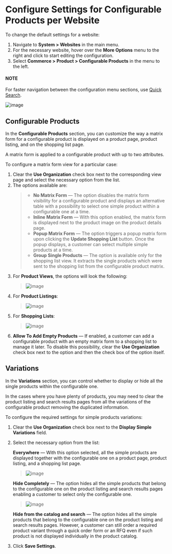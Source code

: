 <a id="config-guide-landing-commerce-products-configurable-products-website"></a>

# Configure Settings for Configurable Products per Website

To change the default settings for a website:

1. Navigate to **System > Websites** in the main menu.
2. For the necessary website, hover over the <i class="fa fa-ellipsis-h fa-lg" aria-hidden="true"></i> **More Options** menu to the right and click <i class="fas fa-cog" aria-hidden="true"></i> to start editing the configuration.
3. Select **Commerce > Product > Configurable Products** in the menu to the left.

#### NOTE
For faster navigation between the configuration menu sections, use [Quick Search](../../../../configuration/quick-search.md#user-guide-system-configuration-quick-search).

![image](user/img/system/websites/web_configuration/configurable_product_website.png)

## Configurable Products

In the **Configurable Products** section, you can customize the way a matrix form for a configurable product is displayed on a product page, product listing, and on the shopping list page.

A matrix form is applied to a configurable product with up to two attributes.

To configure a matrix form view for a particular case:

1. Clear the **Use Organization** check box next to the corresponding view page and select the necessary option from the list.
2. The options available are:
   > * **No Matrix Form** — The option disables the matrix form visibility for a configurable product and displays an alternative table with a possibility to select one simple product within a configurable one at a time.
   > * **Inline Matrix Form** — With this option enabled, the matrix form is displayed next to the product image on the product details page.
   > * **Popup Matrix Form** — The option triggers a popup matrix form upon clicking the **Update Shopping List** button. Once the popup displays, a customer can select multiple simple products at a time.
   > * **Group Single Products** — The option is available only for the shopping list view. It extracts the single products which were sent to the shopping list from the configurable product matrix.
3. For **Product Views**, the options will look the following:
   > ![image](user/img/system/config_commerce/product/matrix_view_on_product_page.png)
4. For **Product Listings**:
   > ![image](user/img/system/config_commerce/product/matrix_view_on_product_listing.png)
5. For **Shopping Lists**:
   > ![image](user/img/system/config_commerce/product/matrix_form_view_in_shipping_lists.png)
6. **Allow To Add Empty Products** — If enabled, a customer can add a configurable product with an empty matrix form to a shopping list to manage it later. To disable this possibility, clear the **Use Organization** check box next to the option and then the check box of the option itself.

## Variations

In the **Variations** section, you can control whether to display or hide all the single products within the configurable one.

In the cases where you have plenty of products, you may need to clear the product listing and search results pages from all the variations of the configurable product removing the duplicated information.

To configure the required settings for simple products variations:

1. Clear the **Use Organization** check box next to the **Display Simple Variations** field.
2. Select the necessary option from the list:

   **Everywhere** — With this option selected, all the simple products are displayed together with the configurable one on a product page, product listing, and a shopping list page.
   > ![image](user/img/system/config_commerce/product/display_simple_variations.png)

   **Hide Completely** — The option hides all the simple products that belong to the configurable one on the product listing and search results pages enabling a customer to select only the configurable one.
   > ![image](user/img/system/config_commerce/product/hide_simple_variations.png)

   **Hide from the catalog and search** — The option hides all the simple products that belong to the configurable one on the product listing and search results pages. However, a customer can still order a required product variant through a quick order form or an RFQ even if such product is not displayed individually in the product catalog.
3. Click **Save Settings**.

<!-- fa-bars = fa-navicon -->
<!-- Ic Tiles is used as Set As Default in saved views, and as tiles in display layout options -->
<!-- IcPencil refers to Rename in Commerce and Inline Editing in CRM -->
<!-- Check mark in the square. -->
<!-- SortDesc is also used as drop-down arrow -->
